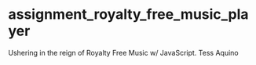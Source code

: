 # assignment_royalty_free_music_player
Ushering in the reign of Royalty Free Music w/ JavaScript.
Tess Aquino
